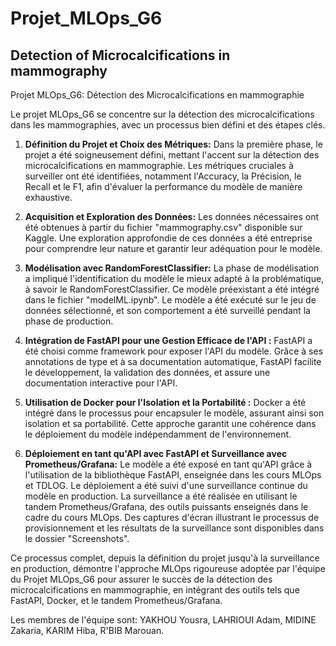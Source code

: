 # Projet_MLOps_G6
## Detection of Microcalcifications in mammography
Projet MLOps_G6: Détection des Microcalcifications en mammographie

Le projet MLOps_G6 se concentre sur la détection des microcalcifications dans les mammographies, avec un processus bien défini et des étapes clés.

1. **Définition du Projet et Choix des Métriques:**
   Dans la première phase, le projet a été soigneusement défini, mettant l'accent sur la détection des microcalcifications en mammographie. Les métriques cruciales à surveiller ont été identifiées, notamment l'Accuracy, la Précision, le Recall et le F1, afin d'évaluer la performance du modèle de manière exhaustive.

2. **Acquisition et Exploration des Données:**
   Les données nécessaires ont été obtenues à partir du fichier "mammography.csv" disponible sur Kaggle. Une exploration approfondie de ces données a été entreprise pour comprendre leur nature et garantir leur adéquation pour le modèle.

3. **Modélisation avec RandomForestClassifier:**
   La phase de modélisation a impliqué l'identification du modèle le mieux adapté à la problématique, à savoir le RandomForestClassifier. Ce modèle préexistant a été intégré dans le fichier "modelML.ipynb". Le modèle a été exécuté sur le jeu de données sélectionné, et son comportement a été surveillé pendant la phase de production.

4. **Intégration de FastAPI pour une Gestion Efficace de l'API :**
   FastAPI a été choisi comme framework pour exposer l'API du modèle. Grâce à ses annotations de type et à sa documentation automatique, FastAPI facilite le développement, la validation des données, et assure une documentation interactive pour l'API.

5. **Utilisation de Docker pour l'Isolation et la Portabilité :**
   Docker a été intégré dans le processus pour encapsuler le modèle, assurant ainsi son isolation et sa portabilité. Cette approche garantit une cohérence dans le déploiement du modèle indépendamment de l'environnement.

6. **Déploiement en tant qu'API avec FastAPI et Surveillance avec Prometheus/Grafana:**
   Le modèle a été exposé en tant qu'API grâce à l'utilisation de la bibliothèque FastAPI, enseignée dans les cours MLOps et TDLOG. Le déploiement a été suivi d'une surveillance continue du modèle en production. La surveillance a été réalisée en utilisant le tandem Prometheus/Grafana, des outils puissants enseignés dans le cadre du cours MLOps. Des captures d'écran illustrant le processus de provisionnement et les résultats de la surveillance sont disponibles dans le dossier "Screenshots".

Ce processus complet, depuis la définition du projet jusqu'à la surveillance en production, démontre l'approche MLOps rigoureuse adoptée par l'équipe du Projet MLOps_G6 pour assurer le succès de la détection des microcalcifications en mammographie, en intégrant des outils tels que FastAPI, Docker, et le tandem Prometheus/Grafana.

Les membres de l'équipe sont: 
YAKHOU Yousra,
LAHRIOUI Adam,
MIDINE Zakaria,
KARIM Hiba,
R'BIB Marouan.
